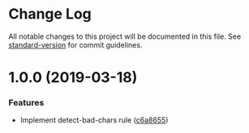 # Change Log

All notable changes to this project will be documented in this file. See [standard-version](https://github.com/conventional-changelog/standard-version) for commit guidelines.

# 1.0.0 (2019-03-18)


### Features

* Implement detect-bad-chars rule ([c6a8655](https://github.com/potato4d/textlint-rule-detect-bad-chars/commit/c6a8655))
